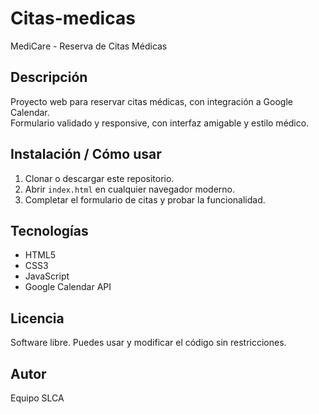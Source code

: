 # Citas-medicas


MediCare - Reserva de Citas Médicas

## Descripción
Proyecto web para reservar citas médicas, con integración a Google Calendar.  
Formulario validado y responsive, con interfaz amigable y estilo médico.

## Instalación / Cómo usar
1. Clonar o descargar este repositorio.
2. Abrir `index.html` en cualquier navegador moderno.
3. Completar el formulario de citas y probar la funcionalidad.

## Tecnologías
- HTML5
- CSS3
- JavaScript
- Google Calendar API

## Licencia
Software libre. Puedes usar y modificar el código sin restricciones.

## Autor
Equipo SLCA
